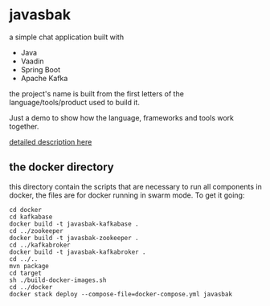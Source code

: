 # javasbak

a simple chat application built with
 * Java
 * Vaadin
 * Spring Boot
 * Apache Kafka
 
the project's name is built from the first letters of the language/tools/product used to build it.

Just a demo to show how the language, frameworks and tools work together. 

[detailed description here](https://www.sothawo.com/2017/10/the-simple-web-based-chat-application-now-implemented-with-java/)

## the docker directory

this directory contain the scripts that are necessary to run all components in docker, the files are for docker 
running in swarm mode. To get it going:

    cd docker
    cd kafkabase
    docker build -t javasbak-kafkabase .
    cd ../zookeeper
    docker build -t javasbak-zookeeper .
    cd ../kafkabroker
    docker build -t javasbak-kafkabroker .
    cd ../..
    mvn package 
    cd target
    sh ./build-docker-images.sh
    cd ../docker
    docker stack deploy --compose-file=docker-compose.yml javasbak


